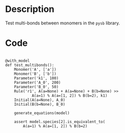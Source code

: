 # Description
Test multi-bonds between monomers in the `pysb` library.

# Code
```

@with_model
def test_multibonds():
    Monomer('A', ['a'])
    Monomer('B', ['b'])
    Parameter('k1', 100)
    Parameter('A_0', 200)
    Parameter('B_0', 50)
    Rule('r1', A(a=None) + A(a=None) + B(b=None) >>
            A(a=1) % A(a=[1, 2]) % B(b=2), k1)
    Initial(A(a=None), A_0)
    Initial(B(b=None), B_0)

    generate_equations(model)

    assert model.species[2].is_equivalent_to(
        A(a=1) % A(a=[1, 2]) % B(b=2)

```
